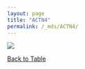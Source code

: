 ```yaml
---
layout: page
title: "ACTN4"
permalink: /_mds/ACTN4/
---
```


![](../../algns0/5HSAA001733_aln_report.png?raw=true)

[Back to Table](../../display)